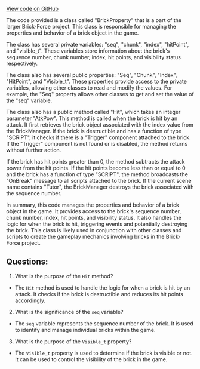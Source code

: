 [View code on GitHub](https://github.com/TieHaxJan/Brick-Force/Assembly-CSharp\BrickProperty.cs)

The code provided is a class called "BrickProperty" that is a part of the larger Brick-Force project. This class is responsible for managing the properties and behavior of a brick object in the game.

The class has several private variables: "seq", "chunk", "index", "hitPoint", and "visible_t". These variables store information about the brick's sequence number, chunk number, index, hit points, and visibility status respectively.

The class also has several public properties: "Seq", "Chunk", "Index", "HitPoint", and "Visible_t". These properties provide access to the private variables, allowing other classes to read and modify the values. For example, the "Seq" property allows other classes to get and set the value of the "seq" variable.

The class also has a public method called "Hit", which takes an integer parameter "AtkPow". This method is called when the brick is hit by an attack. It first retrieves the brick object associated with the index value from the BrickManager. If the brick is destructible and has a function of type "SCRIPT", it checks if there is a "Trigger" component attached to the brick. If the "Trigger" component is not found or is disabled, the method returns without further action.

If the brick has hit points greater than 0, the method subtracts the attack power from the hit points. If the hit points become less than or equal to 0 and the brick has a function of type "SCRIPT", the method broadcasts the "OnBreak" message to all scripts attached to the brick. If the current scene name contains "Tutor", the BrickManager destroys the brick associated with the sequence number.

In summary, this code manages the properties and behavior of a brick object in the game. It provides access to the brick's sequence number, chunk number, index, hit points, and visibility status. It also handles the logic for when the brick is hit, triggering events and potentially destroying the brick. This class is likely used in conjunction with other classes and scripts to create the gameplay mechanics involving bricks in the Brick-Force project.
## Questions: 
 1. What is the purpose of the `Hit` method?
- The `Hit` method is used to handle the logic for when a brick is hit by an attack. It checks if the brick is destructible and reduces its hit points accordingly.

2. What is the significance of the `seq` variable?
- The `seq` variable represents the sequence number of the brick. It is used to identify and manage individual bricks within the game.

3. What is the purpose of the `Visible_t` property?
- The `Visible_t` property is used to determine if the brick is visible or not. It can be used to control the visibility of the brick in the game.